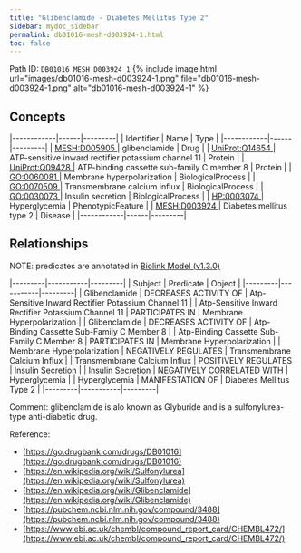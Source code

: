```yaml
---
title: "Glibenclamide - Diabetes Mellitus Type 2"
sidebar: mydoc_sidebar
permalink: db01016-mesh-d003924-1.html
toc: false 
---
```



Path ID: `DB01016_MESH_D003924_1`
{% include image.html url="images/db01016-mesh-d003924-1.png" file="db01016-mesh-d003924-1.png" alt="db01016-mesh-d003924-1" %}

## Concepts

|------------|------|---------|
| Identifier | Name | Type    |
|------------|------|---------|
| <a href="https://identifiers.org/MESH:D005905">MESH:D005905 </a> | glibenclamide | Drug |
| <a href="https://identifiers.org/UniProt:Q14654">UniProt:Q14654 </a> | ATP-sensitive inward rectifier potassium channel 11 | Protein |
| <a href="https://identifiers.org/UniProt:Q09428">UniProt:Q09428 </a> | ATP-binding cassette sub-family C member 8 | Protein |
| <a href="https://identifiers.org/GO:0060081">GO:0060081 </a> | Membrane hyperpolarization | BiologicalProcess |
| <a href="https://identifiers.org/GO:0070509">GO:0070509 </a> | Transmembrane calcium influx | BiologicalProcess |
| <a href="https://identifiers.org/GO:0030073">GO:0030073 </a> | Insulin secretion | BiologicalProcess |
| <a href="https://identifiers.org/HP:0003074">HP:0003074 </a> | Hyperglycemia | PhenotypicFeature |
| <a href="https://identifiers.org/MESH:D003924">MESH:D003924 </a> | Diabetes mellitus type 2 | Disease |
|------------|------|---------|

## Relationships


NOTE: predicates are annotated in <a href="https://github.com/biolink/biolink-model/releases/tag/v1.3.0">Biolink Model (v1.3.0)</a>

|---------|-----------|---------|
| Subject | Predicate | Object  |
|---------|-----------|---------|
| Glibenclamide | DECREASES ACTIVITY OF | Atp-Sensitive Inward Rectifier Potassium Channel 11 |
| Atp-Sensitive Inward Rectifier Potassium Channel 11 | PARTICIPATES IN | Membrane Hyperpolarization |
| Glibenclamide | DECREASES ACTIVITY OF | Atp-Binding Cassette Sub-Family C Member 8 |
| Atp-Binding Cassette Sub-Family C Member 8 | PARTICIPATES IN | Membrane Hyperpolarization |
| Membrane Hyperpolarization | NEGATIVELY REGULATES | Transmembrane Calcium Influx |
| Transmembrane Calcium Influx | POSITIVELY REGULATES | Insulin Secretion |
| Insulin Secretion | NEGATIVELY CORRELATED WITH | Hyperglycemia |
| Hyperglycemia | MANIFESTATION OF | Diabetes Mellitus Type 2 |
|---------|-----------|---------|

Comment: glibenclamide is alo known as Glyburide and is a sulfonylurea-type anti-diabetic drug.

Reference: 
  - [https://go.drugbank.com/drugs/DB01016](https://go.drugbank.com/drugs/DB01016)
  - [https://en.wikipedia.org/wiki/Sulfonylurea](https://en.wikipedia.org/wiki/Sulfonylurea)
  - [https://en.wikipedia.org/wiki/Glibenclamide](https://en.wikipedia.org/wiki/Glibenclamide)
  - [https://pubchem.ncbi.nlm.nih.gov/compound/3488](https://pubchem.ncbi.nlm.nih.gov/compound/3488)
  - [https://www.ebi.ac.uk/chembl/compound_report_card/CHEMBL472/](https://www.ebi.ac.uk/chembl/compound_report_card/CHEMBL472/)
